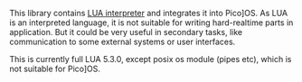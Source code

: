This library contains [LUA interpreter][1] and integrates it into
Pico]OS. As LUA is an interpreted language, it is not suitable
for writing hard-realtime parts in application. But it could
be very useful in secondary tasks, like communication to
some external systems or user interfaces.

This is currently full LUA 5.3.0, except posix os module (pipes etc),
which is not suitable for Pico]OS.

[1]: http://lua.org
